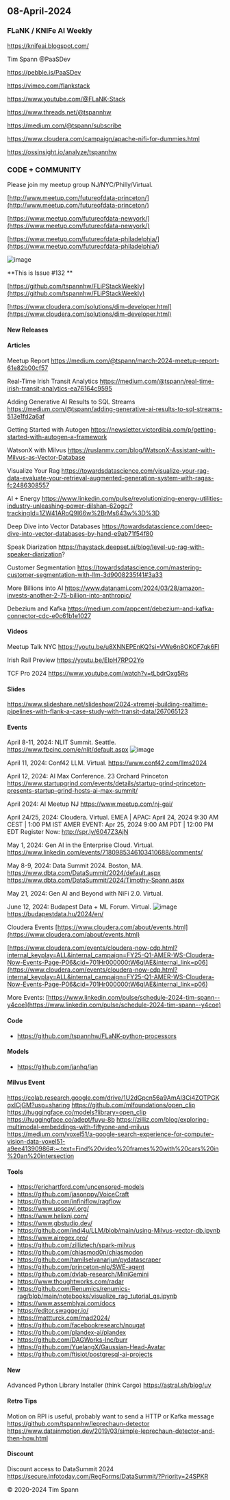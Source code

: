 ## 08-April-2024


### FLaNK / KNIFe AI Weekly

https://knifeai.blogspot.com/

Tim Spann @PaaSDev

https://pebble.is/PaaSDev

https://vimeo.com/flankstack

https://www.youtube.com/@FLaNK-Stack

https://www.threads.net/@tspannhw

https://medium.com/@tspann/subscribe

https://www.cloudera.com/campaign/apache-nifi-for-dummies.html

https://ossinsight.io/analyze/tspannhw

### CODE + COMMUNITY

Please join my meetup group NJ/NYC/Philly/Virtual. 

[http://www.meetup.com/futureofdata-princeton/](http://www.meetup.com/futureofdata-princeton/)

[https://www.meetup.com/futureofdata-newyork/](https://www.meetup.com/futureofdata-newyork/)

[https://www.meetup.com/futureofdata-philadelphia/](https://www.meetup.com/futureofdata-philadelphia/)

![image](https://github.com/tspannhw/FLiPStackWeekly/assets/18673814/5a9ed187-64a4-48db-b3aa-acbc8828e893)


**This is Issue #132 **

[https://github.com/tspannhw/FLiPStackWeekly](https://github.com/tspannhw/FLiPStackWeekly)

[https://www.cloudera.com/solutions/dim-developer.html](https://www.cloudera.com/solutions/dim-developer.html)


#### New Releases


#### Articles

Meetup Report
https://medium.com/@tspann/march-2024-meetup-report-61e82b00cf57

Real-Time Irish Transit Analytics
https://medium.com/@tspann/real-time-irish-transit-analytics-ea76164c9595

Adding Generative AI Results to SQL Streams
https://medium.com/@tspann/adding-generative-ai-results-to-sql-streams-513e1fd2a6af

Getting Started with Autogen
https://newsletter.victordibia.com/p/getting-started-with-autogen-a-framework

WatsonX with Milvus
https://ruslanmv.com/blog/WatsonX-Assistant-with-Milvus-as-Vector-Database

Visualize Your Rag
https://towardsdatascience.com/visualize-your-rag-data-evaluate-your-retrieval-augmented-generation-system-with-ragas-fc2486308557

AI + Energy
https://www.linkedin.com/pulse/revolutionizing-energy-utilities-industry-unleashing-power-dilshan-62ogc/?trackingId=1ZW41ARoQ9I66w%2BrMs643w%3D%3D

Deep Dive into Vector Databases
https://towardsdatascience.com/deep-dive-into-vector-databases-by-hand-e9ab71f54f80

Speak Diarization
https://haystack.deepset.ai/blog/level-up-rag-with-speaker-diarization?

Customer Segmentation
https://towardsdatascience.com/mastering-customer-segmentation-with-llm-3d9008235f41#3a33

More Billions into AI
https://www.datanami.com/2024/03/28/amazon-invests-another-2-75-billion-into-anthropic/

Debezium and Kafka
https://medium.com/appcent/debezium-and-kafka-connector-cdc-e0c61b1e1027


#### Videos

Meetup Talk NYC
https://youtu.be/u8XNNEPEnKQ?si=VWe6n8OKOF7qk6Fl

Irish Rail Preview
https://youtu.be/EIpH7RPO2Yo

TCF Pro 2024
https://www.youtube.com/watch?v=tLbdrOxg5Rs

#### Slides

https://www.slideshare.net/slideshow/2024-xtremej-building-realtime-pipelines-with-flank-a-case-study-with-transit-data/267065123


#### Events

April 8-11, 2024: NLIT Summit. Seattle.
https://www.fbcinc.com/e/nlit/default.aspx
![image](https://github.com/tspannhw/FLiPStackWeekly/assets/18673814/d8169453-1e74-4fb8-8737-77fc09806640)

April 11, 2024:   Conf42 LLM. Virtual.
https://www.conf42.com/llms2024

April 12, 2024:  AI Max Conference.   23 Orchard Princeton
https://www.startupgrind.com/events/details/startup-grind-princeton-presents-startup-grind-hosts-ai-max-summit/

April 2024: AI Meetup NJ
https://www.meetup.com/nj-gai/

April 24/25, 2024:   Cloudera.   Virtual.
EMEA | APAC: April 24, 2024 9:30 AM CEST | 1:00 PM IST
AMER EVENT: Apr 25, 2024 9:00 AM PDT | 12:00 PM EDT
Register Now: http://spr.ly/6047Z3AjN

May 1, 2024:  Gen AI in the Enterprise Cloud.  Virtual.
https://www.linkedin.com/events/7180985346103410688/comments/

May 8-9, 2024: Data Summit 2024. Boston, MA.
https://www.dbta.com/DataSummit/2024/default.aspx
https://www.dbta.com/DataSummit/2024/Timothy-Spann.aspx

May 21, 2024:  Gen AI and Beyond with NiFi 2.0.  Virtual.

June 12, 2024: Budapest Data + ML Forum. Virtual.
![image](https://github.com/tspannhw/FLiPStackWeekly/assets/18673814/f7c24719-5ab8-4b4f-87c5-26802234e3f0)
https://budapestdata.hu/2024/en/

Cloudera Events
[https://www.cloudera.com/about/events.html](https://www.cloudera.com/about/events.html)

[https://www.cloudera.com/events/cloudera-now-cdp.html?internal_keyplay=ALL&internal_campaign=FY25-Q1-AMER-WS-Cloudera-Now-Events-Page-P06&cid=701Hr000000tW6qIAE&internal_link=p06](https://www.cloudera.com/events/cloudera-now-cdp.html?internal_keyplay=ALL&internal_campaign=FY25-Q1-AMER-WS-Cloudera-Now-Events-Page-P06&cid=701Hr000000tW6qIAE&internal_link=p06)

More Events:
[https://www.linkedin.com/pulse/schedule-2024-tim-spann--y4coe](https://www.linkedin.com/pulse/schedule-2024-tim-spann--y4coe)


#### Code

* https://github.com/tspannhw/FLaNK-python-processors


#### Models

* https://github.com/janhq/jan

#### Milvus Event

https://colab.research.google.com/drive/1U2dGpcn56a9AmAl3Ci4ZOTPGKqxICjGM?usp=sharing
https://github.com/mlfoundations/open_clip
https://huggingface.co/models?library=open_clip
https://huggingface.co/adept/fuyu-8b
https://zilliz.com/blog/exploring-multimodal-embeddings-with-fiftyone-and-milvus
https://medium.com/voxel51/a-google-search-experience-for-computer-vision-data-voxel51-a9ee41390986#:~:text=Find%20video%20frames%20with%20cars%20in%20an%20intersection

#### Tools

* https://erichartford.com/uncensored-models
* https://github.com/jasonppy/VoiceCraft
* https://github.com/infiniflow/ragflow
* https://www.upscayl.org/
* https://www.helixnj.com/
* https://www.gbstudio.dev/
* https://github.com/indi4u/LLM/blob/main/using-Milvus-vector-db.ipynb
* https://www.airegex.pro/
* https://github.com/zilliztech/spark-milvus
* https://github.com/chiasmod0n/chiasmodon
* https://github.com/tamilselvanarjun/pydatascraper
* https://github.com/princeton-nlp/SWE-agent
* https://github.com/dvlab-research/MiniGemini
* https://www.thoughtworks.com/radar
* https://github.com/Renumics/renumics-rag/blob/main/notebooks/visualize_rag_tutorial_qs.ipynb
* https://www.assemblyai.com/docs
* https://editor.swagger.io/
* https://mattturck.com/mad2024/
* https://github.com/facebookresearch/nougat
* https://github.com/plandex-ai/plandex
* https://github.com/DAGWorks-Inc/burr
* https://github.com/YuelangX/Gaussian-Head-Avatar
* https://github.com/ftisiot/postgresql-ai-projects

#### New

Advanced Python Library Installer (think Cargo)
https://astral.sh/blog/uv

#### Retro Tips

Motion on RPI is useful, probably want to send a HTTP or Kafka message
https://github.com/tspannhw/leprechaun-detector
https://www.datainmotion.dev/2019/03/simple-leprechaun-detector-and-then-how.html

#### Discount

Discount access to DataSummit 2024
https://secure.infotoday.com/RegForms/DataSummit/?Priority=24SPKR


&copy; 2020-2024 Tim Spann
